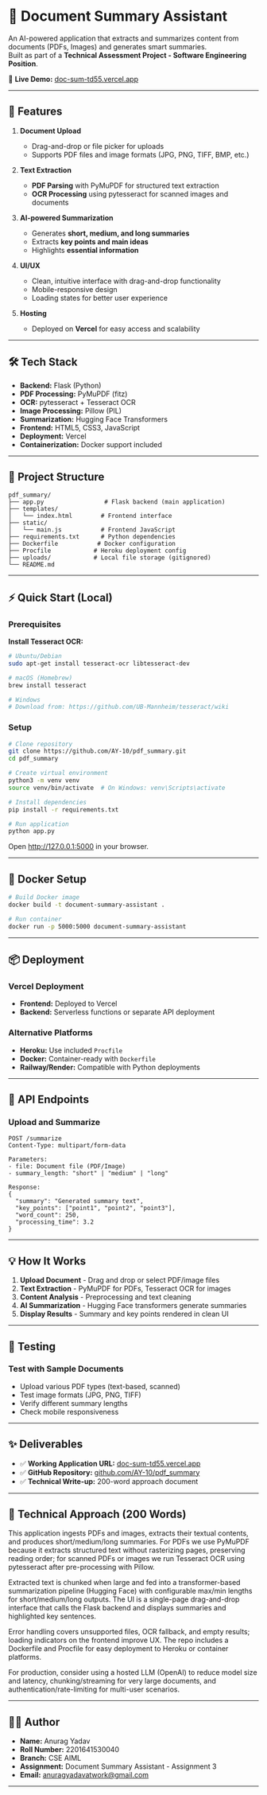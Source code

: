 # 📄 Document Summary Assistant

An AI-powered application that extracts and summarizes content from documents (PDFs, Images) and generates smart summaries.  
Built as part of a **Technical Assessment Project - Software Engineering Position**.

🔗 **Live Demo:** [doc-sum-td55.vercel.app](https://doc-sum-td55.vercel.app)

---

## 🚀 Features

1. **Document Upload**
   - Drag-and-drop or file picker for uploads
   - Supports PDF files and image formats (JPG, PNG, TIFF, BMP, etc.)

2. **Text Extraction**
   - **PDF Parsing** with PyMuPDF for structured text extraction
   - **OCR Processing** using pytesseract for scanned images and documents

3. **AI-powered Summarization**
   - Generates **short, medium, and long summaries**
   - Extracts **key points and main ideas**
   - Highlights **essential information**

4. **UI/UX**
   - Clean, intuitive interface with drag-and-drop functionality
   - Mobile-responsive design
   - Loading states for better user experience

5. **Hosting**
   - Deployed on **Vercel** for easy access and scalability

---

## 🛠️ Tech Stack

- **Backend:** Flask (Python)
- **PDF Processing:** PyMuPDF (fitz)
- **OCR:** pytesseract + Tesseract OCR
- **Image Processing:** Pillow (PIL)
- **Summarization:** Hugging Face Transformers
- **Frontend:** HTML5, CSS3, JavaScript
- **Deployment:** Vercel
- **Containerization:** Docker support included

---

## 📂 Project Structure

```
pdf_summary/
├── app.py                 # Flask backend (main application)
├── templates/
│   └── index.html        # Frontend interface
├── static/
│   └── main.js           # Frontend JavaScript
├── requirements.txt      # Python dependencies
├── Dockerfile           # Docker configuration
├── Procfile            # Heroku deployment config
├── uploads/            # Local file storage (gitignored)
└── README.md
```

---

## ⚡ Quick Start (Local)

### Prerequisites

**Install Tesseract OCR:**
```bash
# Ubuntu/Debian
sudo apt-get install tesseract-ocr libtesseract-dev

# macOS (Homebrew)
brew install tesseract

# Windows
# Download from: https://github.com/UB-Mannheim/tesseract/wiki
```

### Setup

```bash
# Clone repository
git clone https://github.com/AY-10/pdf_summary.git
cd pdf_summary

# Create virtual environment
python3 -m venv venv
source venv/bin/activate  # On Windows: venv\Scripts\activate

# Install dependencies
pip install -r requirements.txt

# Run application
python app.py
```

Open http://127.0.0.1:5000 in your browser.

---

## 🐳 Docker Setup

```bash
# Build Docker image
docker build -t document-summary-assistant .

# Run container
docker run -p 5000:5000 document-summary-assistant
```

---

## 📦 Deployment

### Vercel Deployment
- **Frontend:** Deployed to Vercel
- **Backend:** Serverless functions or separate API deployment

### Alternative Platforms
- **Heroku:** Use included `Procfile`
- **Docker:** Container-ready with `Dockerfile`
- **Railway/Render:** Compatible with Python deployments

---

## 🔧 API Endpoints

### Upload and Summarize
```http
POST /summarize
Content-Type: multipart/form-data

Parameters:
- file: Document file (PDF/Image)
- summary_length: "short" | "medium" | "long"

Response:
{
  "summary": "Generated summary text",
  "key_points": ["point1", "point2", "point3"],
  "word_count": 250,
  "processing_time": 3.2
}
```

---

## 💡 How It Works

1. **Upload Document** - Drag and drop or select PDF/image files
2. **Text Extraction** - PyMuPDF for PDFs, Tesseract OCR for images
3. **Content Analysis** - Preprocessing and text cleaning
4. **AI Summarization** - Hugging Face transformers generate summaries
5. **Display Results** - Summary and key points rendered in clean UI

---

## 🧪 Testing

### Test with Sample Documents
- Upload various PDF types (text-based, scanned)
- Test image formats (JPG, PNG, TIFF)
- Verify different summary lengths
- Check mobile responsiveness

---

## ✨ Deliverables

- ✅ **Working Application URL:** [doc-sum-td55.vercel.app](https://doc-sum-td55.vercel.app)
- ✅ **GitHub Repository:** [github.com/AY-10/pdf_summary](https://github.com/AY-10/pdf_summary)
- ✅ **Technical Write-up:** 200-word approach document

---

## 📝 Technical Approach (200 Words)

This application ingests PDFs and images, extracts their textual contents, and produces short/medium/long summaries. For PDFs we use PyMuPDF because it extracts structured text without rasterizing pages, preserving reading order; for scanned PDFs or images we run Tesseract OCR using pytesseract after pre-processing with Pillow. 

Extracted text is chunked when large and fed into a transformer-based summarization pipeline (Hugging Face) with configurable max/min lengths for short/medium/long outputs. The UI is a single-page drag-and-drop interface that calls the Flask backend and displays summaries and highlighted key sentences. 

Error handling covers unsupported files, OCR fallback, and empty results; loading indicators on the frontend improve UX. The repo includes a Dockerfile and Procfile for easy deployment to Heroku or container platforms. 

For production, consider using a hosted LLM (OpenAI) to reduce model size and latency, chunking/streaming for very large documents, and authentication/rate-limiting for multi-user scenarios.

---

## 👨‍💻 Author

- **Name:** Anurag Yadav
- **Roll Number:** 2201641530040
- **Branch:** CSE AIML
- **Assignment:** Document Summary Assistant - Assignment 3
- **Email:** anuragyadavatwork@gmail.com

---


